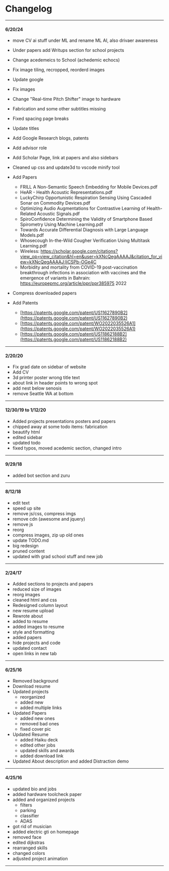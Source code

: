 # Changelog
---------------
#### 6/20/24
* move CV ai stuff under ML and rename ML AI, also drivaer awareness
* Under papers add Writups section for school projects
* Change acedemeics to School (achedemic echocs)
* Fix image tiling, recropped, reorderd images
* Update google
* Fix images
* Change "Real-time Pitch Shifter" image to hardware
* Fabrication and some other subtitles missing
* Fixed spacing page breaks
* Update titles
* Add Google Research blogs, patents
* Add advisor role
* Add Scholar Page, link at papers and also sidebars
* Cleaned up css and update3d to vscode minify tool


* Add Papers
  * FRILL A Non-Semantic Speech Embedding for Mobile Devices.pdf
  * HeAR - Health Acoustic Representations.pdf
  * LuckyChirp Opportunistic Respiration Sensing Using Cascaded Sonar on Commodity Devices.pdf
  * Optimizing Audio Augmentations for Contrastive Learning of Health-Related Acoustic Signals.pdf
  * SpiroConfidence Determining the Validity of Smartphone Based Spirometry Using Machine Learning.pdf
  * Towards Accurate Differential Diagnosis with Large Language Models.pdf
  * Whosecough In-the-Wild Cougher Verification Using Multitask Learning.pdf
  *  Wireless: https://scholar.google.com/citations?view_op=view_citation&hl=en&user=kXNcQegAAAAJ&citation_for_view=kXNcQegAAAAJ:IjCSPb-OGe4C
  * Morbidity and mortality from COVID-19 post-vaccination breakthrough infections in association with vaccines and the emergence of variants in Bahrain: https://europepmc.org/article/ppr/ppr385975 2022

* Compress downloaded papers

* Add Patents
  * [https://patents.google.com/patent/US11627890B2](https://patents.google.com/patent/US11627890B2)
  * [https://patents.google.com/patent/WO2022035526A1](https://patents.google.com/patent/WO2022035526A1)
  * [https://patents.google.com/patent/US11862188B2](https://patents.google.com/patent/US11862188B2)

---------------
#### 2/20/20
* Fix grad date on sidebar of website
* Add CV
* 3d printer poster wrong title text
* about link in header points to wrong spot
* add nest below senosis
* remove Seattle WA at bottom

---------------
#### 12/30/19 to 1/12/20
* Added projects presentations posters and papers
* chipped away at some todo items: fabrication
* beautify html
* edited sidebar
* updated todo
* fixed typos, moved acedemic section, changed intro

---------------
#### 9/29/18
* added bot section and zuru

---------------
#### 8/12/18
* edit text
* speed up site 
* remove js/css, compress imgs
* remove cdn (awesome and jquery)
* remove js
* reorg
* compress images, zip up old ones
* update TODO.md
* big redesign
* pruned content
* updated with grad school stuff and new job

---------------
#### 2/24/17
* Added sections to projects and papers
* reduced size of images
* reorg images
* cleaned html and css
* Redesigned column layout
* new resume upload
* Rewrote about
* added to resume
* added images to resume
* style and formatting
* added papers
* hide projects and code
* updated contact
* open links in new tab

---------------
#### 6/25/16
* Removed background
* Download resume
* Updated projects
	* reorganized
	* added new
	* added multiple links
* Updated Papers
	* added new ones
	* removed bad ones
	* fixed cover pic
* Updated Resume
	* added Haiku deck
	* edited other jobs
	* updated skills and awards
	* added download link
* Updated About description and added Distraction demo

---------------
#### 4/25/16
* updated bio and jobs
* added hardware toolcheck paper
* added and organized projects
	* filters
	* parking
	* classifier
	* ADAS
* got rid of musician
* added electric gti on homepage
* removed face
* edited dijkstras
* rearranged skills
* changed colors
* adjusted project animation
----------------
